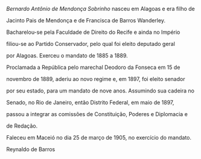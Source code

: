 

*Bernardo Antônio de Mendonça Sobrinho* nasceu em Alagoas e era filho de

Jacinto Pais de Mendonça e de Francisca de Barros Wanderley.



Bacharelou-se pela Faculdade de Direito do Recife e ainda no Império

filiou-se ao Partido Conservador, pelo qual foi eleito deputado geral

por Alagoas. Exerceu o mandato de 1885 a 1889.



Proclamada a República pelo marechal Deodoro da Fonseca em 15 de

novembro de 1889, aderiu ao novo regime e, em 1897, foi eleito senador

por seu estado, para um mandato de nove anos. Assumindo sua cadeira no

Senado, no Rio de Janeiro, então Distrito Federal, em maio de 1897,

passou a integrar as comissões de Constituição, Poderes e Diplomacia e

de Redação.



Faleceu em Maceió no dia 25 de março de 1905, no exercício do mandato.



Reynaldo de Barros



